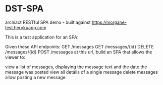 # DST-SPA
archiact RESTful SPA demo - built against https://morgane-test.herokuapp.com

This is a test application for an SPA:

Given these API endpoints:
GET /messages
GET /messages/{id}
DELETE /messages/{id}
POST /messages
at this url, build an SPA that allows the viewer to:

view a list of messages, displaying the message text and the date the message was posted
view all details of a single message
delete messages
allow posting a new message

